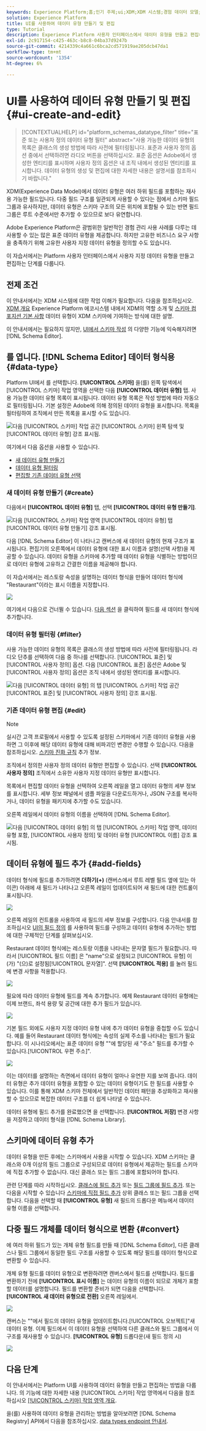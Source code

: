 ```yaml
---
keywords: Experience Platform;홈;인기 주제;ui;XDM;XDM 시스템;경험 데이터 모델;경험 데이터 모델;경험 데이터 모델;경험 데이터 모델;데이터 모델;데이터 모델;스키마 레지스트리;스키마;스키마;스키마;스키마;스키마;스키마;스키마;만들기;데이터 유형;데이터 유형;
solution: Experience Platform
title: UI를 사용하여 데이터 유형 만들기 및 편집
type: Tutorial
description: Experience Platform 사용자 인터페이스에서 데이터 유형을 만들고 편집하는 방법을 알아봅니다.
exl-id: 2c917154-c425-463c-b8c8-04ba37d9247b
source-git-commit: 4214339c4a661c6bca2cd571919ae205dcb47da1
workflow-type: tm+mt
source-wordcount: '1354'
ht-degree: 6%

---
```


# UI를 사용하여 데이터 유형 만들기 및 편집 {#ui-create-and-edit}

>[!CONTEXTUALHELP]
>id="platform_schemas_datatype_filter"
>title="표준 또는 사용자 정의 데이터 유형 필터"
>abstract="사용 가능한 데이터 유형의 목록은 클래스의 생성 방법에 따라 사전에 필터링됩니다. 표준과 사용자 정의 옵션 중에서 선택하려면 라디오 버튼을 선택하십시오. 표준 옵션은 Adobe에서 생성한 엔티티를 표시하며 사용자 정의 옵션은 내 조직 내에서 생성된 엔티티를 표시합니다. 데이터 유형의 생성 및 편집에 대한 자세한 내용은 설명서를 참조하시기 바랍니다."

XDM(Experience Data Model)에서 데이터 유형은 여러 하위 필드를 포함하는 재사용 가능한 필드입니다. 다중 필드 구조를 일관되게 사용할 수 있다는 점에서 스키마 필드 그룹과 유사하지만, 데이터 유형은 스키마 구조의 모든 위치에 포함될 수 있는 반면 필드 그룹은 루트 수준에서만 추가할 수 있으므로 보다 유연합니다.

Adobe Experience Platform은 광범위한 일반적인 경험 관리 사용 사례를 다루는 데 사용할 수 있는 많은 표준 데이터 유형을 제공합니다. 하지만 고유한 비즈니스 요구 사항을 충족하기 위해 고유한 사용자 지정 데이터 유형을 정의할 수도 있습니다.

이 자습서에서는 Platform 사용자 인터페이스에서 사용자 지정 데이터 유형을 만들고 편집하는 단계를 다룹니다.

## 전제 조건

이 안내서에서는 XDM 시스템에 대한 작업 이해가 필요합니다. 다음을 참조하십시오. [XDM 개요](../../home.md) Experience Platform 에코시스템 내에서 XDM의 역할 소개 및 [스키마 컴포지션 기본 사항](../../schema/composition.md) 데이터 유형이 XDM 스키마에 기여하는 방식에 대한 설명.

이 안내서에서는 필요하지 않지만, [UI에서 스키마 작성](../../tutorials/create-schema-ui.md) 의 다양한 기능에 익숙해지려면 [!DNL Schema Editor].

## 를 엽니다. [!DNL Schema Editor] 데이터 형식용 {#data-type}

Platform UI에서 를 선택합니다. **[!UICONTROL 스키마]** 을(를) 왼쪽 탐색에서 [!UICONTROL 스키마] 작업 영역을 선택한 다음 **[!UICONTROL 데이터 유형]** 탭. 사용 가능한 데이터 유형 목록이 표시됩니다. 데이터 유형 목록은 작성 방법에 따라 자동으로 필터링됩니다. 기본 설정은 Adobe에 의해 정의된 데이터 유형을 표시합니다. 목록을 필터링하여 조직에서 만든 목록을 표시할 수도 있습니다.

![다음 [!UICONTROL 스키마] 작업 공간 [!UICONTROL 스키마] 왼쪽 탐색 및 [!UICONTROL 데이터 유형] 강조 표시됨.](../../images/ui/resources/data-types/data-types-tab.png)

여기에서 다음 옵션을 사용할 수 있습니다.

- [새 데이터 유형 만들기](#create)
- [데이터 유형 필터링](#filter)
- [편집할 기존 데이터 유형 선택](#edit)

### 새 데이터 유형 만들기 {#create}

다음에서 **[!UICONTROL 데이터 유형]** 탭, 선택 **[!UICONTROL 데이터 유형 만들기]**.

![다음 [!UICONTROL 스키마] 작업 영역 [!UICONTROL 데이터 유형] 탭 [!UICONTROL 데이터 유형 만들기] 강조 표시됨.](../../images/ui/resources/data-types/create.png)

다음 [!DNL Schema Editor] 이 나타나고 캔버스에 새 데이터 유형의 현재 구조가 표시됩니다. 편집기의 오른쪽에서 데이터 유형에 대한 표시 이름과 설명(선택 사항)을 제공할 수 있습니다. 데이터 유형을 스키마에 추가할 때 데이터 유형을 식별하는 방법이므로 데이터 유형에 고유하고 간결한 이름을 제공해야 합니다.

이 자습서에서는 레스토랑 속성을 설명하는 데이터 형식을 만들어 데이터 형식에 &quot;Restaurant&quot;이라는 표시 이름을 지정합니다.

![](../../images/ui/resources/data-types/data-type-properties.png)

여기에서 다음으로 건너뛸 수 있습니다. [다음 섹션](#add-fields) 을 클릭하여 필드를 새 데이터 형식에 추가합니다.

### 데이터 유형 필터링 {#filter}

사용 가능한 데이터 유형의 목록은 클래스의 생성 방법에 따라 사전에 필터링됩니다. 라디오 단추를 선택하여 다음 중 하나를 선택합니다. [!UICONTROL 표준] 및 [!UICONTROL 사용자 정의] 옵션. 다음 [!UICONTROL 표준] 옵션은 Adobe 및 [!UICONTROL 사용자 정의] 옵션은 조직 내에서 생성된 엔티티를 표시합니다.

![다음 [!UICONTROL 데이터 유형] 의 탭 [!UICONTROL 스키마] 작업 공간 [!UICONTROL 표준] 및 [!UICONTROL 사용자 정의] 강조 표시됨.](../../images/ui/resources/data-types/standard-and-custom-data-types.png)

### 기존 데이터 유형 편집 {#edit}

>[!NOTE]
>
>실시간 고객 프로필에서 사용할 수 있도록 설정된 스키마에서 기존 데이터 유형을 사용하면 그 이후에 해당 데이터 유형에 대해 비파괴인 변경만 수행할 수 있습니다. 다음을 참조하십시오. [스키마 진화 규칙](../../schema/composition.md#evolution) 추가 정보.

조직에서 정의한 사용자 정의 데이터 유형만 편집할 수 있습니다. 선택 **[!UICONTROL 사용자 정의]** 조직에서 소유한 사용자 지정 데이터 유형만 표시합니다.

목록에서 편집할 데이터 유형을 선택하여 오른쪽 레일을 열고 데이터 유형의 세부 정보를 표시합니다. 세부 정보 패널에서 샘플 파일을 다운로드하거나, JSON 구조를 복사하거나, 데이터 유형을 패키지에 추가할 수도 있습니다.

오른쪽 레일에서 데이터 유형의 이름을 선택하여 [!DNL Schema Editor].

![다음 [!UICONTROL 데이터 유형] 의 탭 [!UICONTROL 스키마] 작업 영역, 데이터 유형 포함, [!UICONTROL 사용자 정의] 및 데이터 유형 [!UICONTROL 이름] 강조 표시됨.](../../images/ui/resources/data-types/edit.png)

## 데이터 유형에 필드 추가 {#add-fields}

데이터 형식에 필드를 추가하려면 **더하기(+)** (캔버스에서 루트 레벨 필드 옆에 있는 아이콘) 아래에 새 필드가 나타나고 오른쪽 레일이 업데이트되어 새 필드에 대한 컨트롤이 표시됩니다.

![](../../images/ui/resources/data-types/new-field.png)

오른쪽 레일의 컨트롤을 사용하여 새 필드의 세부 정보를 구성합니다. 다음 안내서를 참조하십시오 [UI의 필드 정의](../fields/overview.md#define) 를 사용하여 필드를 구성하고 데이터 유형에 추가하는 방법에 대한 구체적인 단계를 살펴보십시오.

Restaurant 데이터 형식에는 레스토랑 이름을 나타내는 문자열 필드가 필요합니다. 따라서 [!UICONTROL 필드 이름] 은 &quot;name&quot;으로 설정되고 [!UICONTROL 유형] 이(가) &quot;(으)로 설정됨[!UICONTROL 문자열]&quot;. 선택 **[!UICONTROL 적용]** 를 눌러 필드에 변경 사항을 적용합니다.

![](../../images/ui/resources/data-types/name-field.png)

필요에 따라 데이터 유형에 필드를 계속 추가합니다. 예제 Restaurant 데이터 유형에는 이제 브랜드, 좌석 용량 및 공간에 대한 추가 필드가 있습니다.

![](../../images/ui/resources/data-types/more-fields.png)

기본 필드 외에도 사용자 지정 데이터 유형 내에 추가 데이터 유형을 중첩할 수도 있습니다. 예를 들어 Restaurant 데이터 형식에는 속성의 실제 주소를 나타내는 필드가 필요합니다. 이 시나리오에서는 표준 데이터 유형 &quot;&quot;에 할당된 새 &quot;주소&quot; 필드를 추가할 수 있습니다.[!UICONTROL 우편 주소]&quot;.

![](../../images/ui/resources/data-types/address-field.png)

이는 데이터를 설명하는 측면에서 데이터 유형이 얼마나 유연한 지를 보여 줍니다. 데이터 유형은 추가 데이터 유형을 포함할 수 있는 데이터 유형이기도 한 필드를 사용할 수 있습니다. 이를 통해 XDM 스키마 전체에서 일반적인 데이터 패턴을 추상화하고 재사용할 수 있으므로 복잡한 데이터 구조를 더 쉽게 나타낼 수 있습니다.

데이터 유형에 필드 추가를 완료했으면 을 선택합니다. **[!UICONTROL 저장]** 변경 사항을 저장하고 데이터 형식을 [!DNL Schema Library].

## 스키마에 데이터 유형 추가

데이터 유형을 만든 후에는 스키마에서 사용을 시작할 수 있습니다. XDM 스키마는 클래스와 0개 이상의 필드 그룹으로 구성되므로 데이터 유형에서 제공하는 필드를 스키마에 직접 추가할 수 없습니다. 대신 클래스 또는 필드 그룹에 포함되어야 합니다.

관련 단계를 따라 시작하십시오. [클래스에 필드 추가](./classes.md#add-fields) 또는 [필드 그룹에 필드 추가](./field-groups.md#add-fields). 또는 다음을 시작할 수 있습니다 [스키마에 직접 필드 추가](./schemas.md#add-individual-fields) 상위 클래스 또는 필드 그룹을 선택합니다. 다음을 선택할 때 **[!UICONTROL 유형]** 새 필드의 드롭다운 메뉴에서 데이터 유형 이름을 선택합니다.

## 다중 필드 개체를 데이터 형식으로 변환 {#convert}

에 여러 하위 필드가 있는 개체 유형 필드를 만들 때 [!DNL Schema Editor], 다른 클래스나 필드 그룹에서 동일한 필드 구조를 사용할 수 있도록 해당 필드를 데이터 형식으로 변환할 수 있습니다.

개체 유형 필드를 데이터 유형으로 변환하려면 캔버스에서 필드를 선택합니다. 필드를 변환하기 전에 **[!UICONTROL 표시 이름]** 는 데이터 유형의 이름이 되므로 개체가 포함할 데이터를 설명합니다. 필드를 변환할 준비가 되면 다음을 선택합니다. **[!UICONTROL 새 데이터 유형으로 전환]** 오른쪽 레일에서.

![](../../images/ui/resources/data-types/convert-object.png)

캔버스는 &quot;&quot;에서 필드의 데이터 유형을 업데이트합니다.[!UICONTROL 오브젝트]&quot;새 데이터 유형. 이제 필드에서 이 데이터 유형을 선택하여 다른 클래스와 필드 그룹에서 이 구조를 재사용할 수 있습니다. **[!UICONTROL 유형]** 드롭다운(새 필드 정의 시)

![](../../images/ui/resources/data-types/converted.png)

## 다음 단계

이 안내서에서는 Platform UI를 사용하여 데이터 유형을 만들고 편집하는 방법을 다룹니다. 의 기능에 대한 자세한 내용 [!UICONTROL 스키마] 작업 영역에서 다음을 참조하십시오 [[!UICONTROL 스키마] 작업 영역 개요](../overview.md).

을(를) 사용하여 데이터 유형을 관리하는 방법을 알아보려면 [!DNL Schema Registry] API에서 다음을 참조하십시오. [data types endpoint 안내서](../../api/data-types.md).
